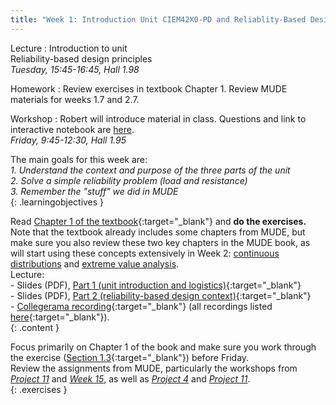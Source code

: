 ```yaml
---
title: "Week 1: Introduction Unit CIEM42X0-PD and Reliablity-Based Design"
---
```

<!-- <a href="" target="_blank"></a> -->
<!-- This will make a piece of text, followed by a button that is a hyperlink that opens in a new tab -->
<!-- In-Class Session <a href="https://tudelft-citg.github.io/HOS-prob-design/homework/HW_05_assignment.html" target="_blank">HW 5 Due</a>{: .label .label-red } -->

Lecture
: Introduction to unit
  <br>Reliability-based design principles
  <br><em>Tuesday, 15:45-16:45, Hall 1.98</em>

Homework
: Review exercises in textbook Chapter 1. Review MUDE materials for weeks 1.7 and 2.7.

Workshop
: Robert will introduce material in class. Questions and link to interactive notebook are [here](./workshop/01.md).
  <br><em>Friday, 9:45-12:30, Hall 1.95</em>

<!-- Holidays
: None -->

The main goals for this week are: <br>
<i>1. Understand the context and purpose of the three parts of the unit</i><br>
<i>2. Solve a simple reliability problem (load and resistance)</i><br>
<i>3. Remember the "stuff" we did in MUDE</i><br>
{: .learningobjectives }

Read [Chapter 1 of the textbook](https://teachbooks.tudelft.nl/risk-reliability/prob-design/overview.html#){:target="_blank"} and **do the exercises.** Note that the textbook already includes some chapters from MUDE, but make sure you also review these two key chapters in the MUDE book, as will start using these concepts extensively in Week 2: [continuous distributions](https://mude.citg.tudelft.nl/book/probability/Reminder_intro.html) and [extreme value analysis](https://mude.citg.tudelft.nl/book/eva/intro.html).<br>Lecture:<br>- Slides (PDF), [Part 1 (unit introduction and logistics)](./assets/lecture_slides/01_lecture_part_1_logistics.pdf){:target="_blank"}<br>- Slides (PDF), [Part 2 (reliability-based design context)](./assets/lecture_slides/01_lecture_part_2_design_context.pdf){:target="_blank"}<br>- [Collegerama recording](https://collegeramavideoportal.tudelft.nl/catalogue/ciem4220/presentation/aa391c934f024b83bcd9b6190136a3261d?academicYear=2023-2024-ciem4220){:target="_blank"} (all recordings listed [here](https://collegeramavideoportal.tudelft.nl/catalogue/ciem4220/){:target="_blank"}).<br>
{: .content }

 Focus primarily on Chapter 1 of the book and make sure you work through the exercise ([Section 1.3](https://teachbooks.tudelft.nl/risk-reliability/prob-design/exercise.html){:target="_blank"}) before Friday.<br>Review the assignments from MUDE, particularly the workshops from <a href="https://mude.citg.tudelft.nl/course-files/Week_1_7/" target="_blank"><em>Project 11</em></a> and <a href="https://mude.citg.tudelft.nl/course-files/Week_2_7/" target="_blank"><em>Week 15</em></a>, as well as <a href="https://mude.citg.tudelft.nl/course-files/Project_4/" target="_blank"><em>Project 4</em></a> and <a href="https://mude.citg.tudelft.nl/course-files/Project_4/" target="_blank"><em>Project 11</em></a>.<br>
{: .exercises }